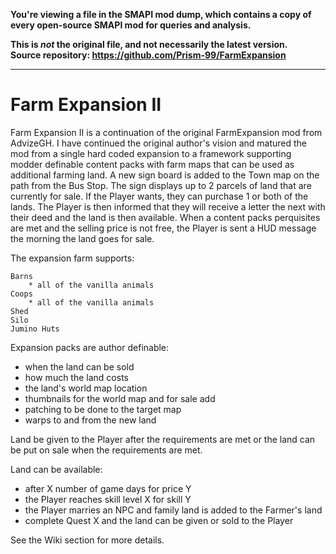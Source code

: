 **You're viewing a file in the SMAPI mod dump, which contains a copy of every open-source SMAPI mod
for queries and analysis.**

**This is _not_ the original file, and not necessarily the latest version.**  
**Source repository: https://github.com/Prism-99/FarmExpansion**

----

# Farm Expansion II
Farm Expansion II is a continuation of the original FarmExpansion mod from AdvizeGH. I have continued the original author's vision and matured the mod from a single hard coded expansion to a framework supporting modder definable content packs with farm maps that can be used as additional farming land. A new sign board is added to the Town map on the path from the Bus Stop. The sign displays up to 2 parcels of land that are currently for sale. If the Player wants, they can purchase 1 or both of the lands. The Player is then informed that they will receive a letter the next with their deed and the land is then available. When a content packs perquisites are met and the selling price is not free, the Player is sent a HUD message the morning the land goes for sale.

The expansion farm supports:

    Barns
        * all of the vanilla animals
    Coops
        * all of the vanilla animals
    Shed
    Silo
    Jumino Huts

Expansion packs are author definable:

   * when the land can be sold
   * how much the land costs
   * the land's world map location
   * thumbnails for the world map and for sale add
   * patching to be done to the target map
   * warps to and from the new land

Land be given to the Player after the requirements are met or the land can be put on sale when the requirements are met.

Land can be available:

   * after X number of game days for price Y
   * the Player reaches skill level X for skill Y
   * the Player marries an NPC and family land is added to the Farmer's land
   * complete Quest X and the land can be given or sold to the Player

See the Wiki section for more details.
